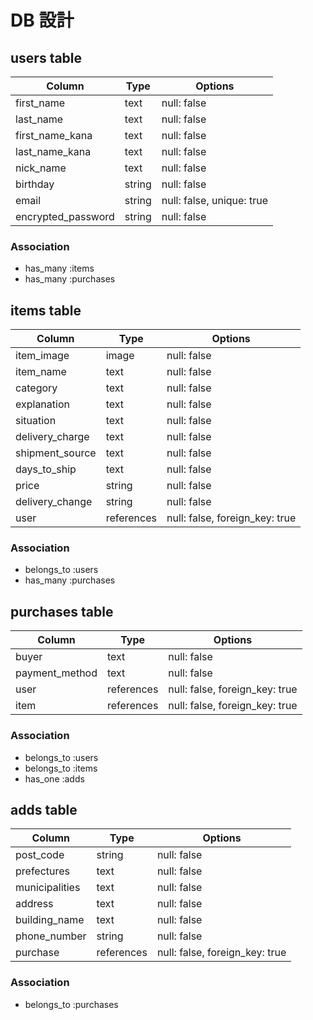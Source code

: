 # DB 設計

## users table

| Column             | Type                | Options                   |
|--------------------|---------------------|---------------------------|
| first_name         | text                | null: false               |
| last_name          | text                | null: false               |
| first_name_kana    | text                | null: false               |
| last_name_kana     | text                | null: false               |
| nick_name          | text                | null: false               |
| birthday           | string              | null: false               |
| email              | string              | null: false, unique: true |
| encrypted_password | string              | null: false               |

### Association

* has_many :items
* has_many :purchases

## items table

| Column                              | Type       | Options                        |
|-------------------------------------|------------|--------------------------------|
| item_image                          | image      | null: false                    |
| item_name                           | text       | null: false                    |
| category                            | text       | null: false                    |
| explanation                         | text       | null: false                    |
| situation                           | text       | null: false                    |
| delivery_charge                     | text       | null: false                    |
| shipment_source                     | text       | null: false                    |
| days_to_ship                        | text       | null: false                    |
| price                               | string     | null: false                    |
| delivery_change                     | string     | null: false                    |
| user                                | references | null: false, foreign_key: true |

### Association

- belongs_to :users
- has_many :purchases

## purchases table

| Column        | Type       | Options                        |
|---------------|------------|--------------------------------|
| buyer         | text       | null: false                    |
| payment_method| text       | null: false                    |
| user          | references | null: false, foreign_key: true |
| item          | references | null: false, foreign_key: true |

### Association

- belongs_to :users
- belongs_to :items
- has_one    :adds

## adds table

| Column         | Type       | Options                        |
|----------------|------------|--------------------------------|
| post_code      | string     | null: false                    |
| prefectures    | text       | null: false                    |
| municipalities | text       | null: false                    |
| address        | text       | null: false                    |
| building_name  | text       | null: false                    |
| phone_number   | string     | null: false                    |
| purchase       | references | null: false, foreign_key: true |

### Association

- belongs_to :purchases
